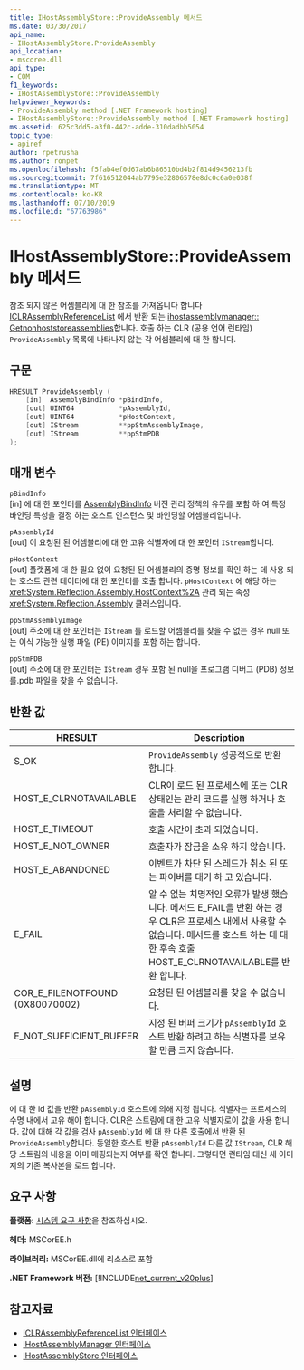 ```yaml
---
title: IHostAssemblyStore::ProvideAssembly 메서드
ms.date: 03/30/2017
api_name:
- IHostAssemblyStore.ProvideAssembly
api_location:
- mscoree.dll
api_type:
- COM
f1_keywords:
- IHostAssemblyStore::ProvideAssembly
helpviewer_keywords:
- ProvideAssembly method [.NET Framework hosting]
- IHostAssemblyStore::ProvideAssembly method [.NET Framework hosting]
ms.assetid: 625c3dd5-a3f0-442c-adde-310dadbb5054
topic_type:
- apiref
author: rpetrusha
ms.author: ronpet
ms.openlocfilehash: f5fab4ef0d67ab6b86510bd4b2f814d9456213fb
ms.sourcegitcommit: 7f616512044ab7795e32806578e8dc0c6a0e038f
ms.translationtype: MT
ms.contentlocale: ko-KR
ms.lasthandoff: 07/10/2019
ms.locfileid: "67763986"
---
```

# <a name="ihostassemblystoreprovideassembly-method"></a>IHostAssemblyStore::ProvideAssembly 메서드
참조 되지 않은 어셈블리에 대 한 참조를 가져옵니다 합니다 [ICLRAssemblyReferenceList](../../../../docs/framework/unmanaged-api/hosting/iclrassemblyreferencelist-interface.md) 에서 반환 되는 [ihostassemblymanager:: Getnonhoststoreassemblies](../../../../docs/framework/unmanaged-api/hosting/ihostassemblymanager-getnonhoststoreassemblies-method.md)합니다. 호출 하는 CLR (공용 언어 런타임) `ProvideAssembly` 목록에 나타나지 않는 각 어셈블리에 대 한 합니다.  
  
## <a name="syntax"></a>구문  
  
```cpp  
HRESULT ProvideAssembly (  
    [in]  AssemblyBindInfo *pBindInfo,  
    [out] UINT64           *pAssemblyId,  
    [out] UINT64           *pHostContext,  
    [out] IStream          **ppStmAssemblyImage,  
    [out] IStream          **ppStmPDB  
);  
```  
  
## <a name="parameters"></a>매개 변수  
 `pBindInfo`  
 [in] 에 대 한 포인터를 [AssemblyBindInfo](../../../../docs/framework/unmanaged-api/hosting/assemblybindinfo-structure.md) 버전 관리 정책의 유무를 포함 하 여 특정 바인딩 특성을 결정 하는 호스트 인스턴스 및 바인딩할 어셈블리입니다.  
  
 `pAssemblyId`  
 [out] 이 요청된 된 어셈블리에 대 한 고유 식별자에 대 한 포인터 `IStream`합니다.  
  
 `pHostContext`  
 [out] 플랫폼에 대 한 필요 없이 요청된 된 어셈블리의 증명 정보를 확인 하는 데 사용 되는 호스트 관련 데이터에 대 한 포인터를 호출 합니다. `pHostContext` 에 해당 하는 <xref:System.Reflection.Assembly.HostContext%2A> 관리 되는 속성 <xref:System.Reflection.Assembly> 클래스입니다.  
  
 `ppStmAssemblyImage`  
 [out] 주소에 대 한 포인터는 `IStream` 를 로드할 어셈블리를 찾을 수 없는 경우 null 또는 이식 가능한 실행 파일 (PE) 이미지를 포함 하는 합니다.  
  
 `ppStmPDB`  
 [out] 주소에 대 한 포인터는 `IStream` 경우 포함 된 null을 프로그램 디버그 (PDB) 정보를.pdb 파일을 찾을 수 없습니다.  
  
## <a name="return-value"></a>반환 값  
  
|HRESULT|Description|  
|-------------|-----------------|  
|S_OK|`ProvideAssembly` 성공적으로 반환 합니다.|  
|HOST_E_CLRNOTAVAILABLE|CLR이 로드 된 프로세스에 또는 CLR 상태인는 관리 코드를 실행 하거나 호출을 처리할 수 없습니다.|  
|HOST_E_TIMEOUT|호출 시간이 초과 되었습니다.|  
|HOST_E_NOT_OWNER|호출자가 잠금을 소유 하지 않습니다.|  
|HOST_E_ABANDONED|이벤트가 차단 된 스레드가 취소 된 또는 파이버를 대기 하 고 있습니다.|  
|E_FAIL|알 수 없는 치명적인 오류가 발생 했습니다. 메서드 E_FAIL을 반환 하는 경우 CLR은 프로세스 내에서 사용할 수 없습니다. 메서드를 호스트 하는 데 대 한 후속 호출 HOST_E_CLRNOTAVAILABLE를 반환 합니다.|  
|COR_E_FILENOTFOUND (0X80070002)|요청된 된 어셈블리를 찾을 수 없습니다.|  
|E_NOT_SUFFICIENT_BUFFER|지정 된 버퍼 크기가 `pAssemblyId` 호스트 반환 하려고 하는 식별자를 보유할 만큼 크지 않습니다.|  
  
## <a name="remarks"></a>설명  
 에 대 한 id 값을 반환 `pAssemblyId` 호스트에 의해 지정 됩니다. 식별자는 프로세스의 수명 내에서 고유 해야 합니다. CLR은 스트림에 대 한 고유 식별자로이 값을 사용 합니다. 값에 대해 각 값을 검사 `pAssemblyId` 에 대 한 다른 호출에서 반환 된 `ProvideAssembly`합니다. 동일한 호스트 반환 `pAssemblyId` 다른 값 `IStream`, CLR 해당 스트림의 내용을 이미 매핑되는지 여부를 확인 합니다. 그렇다면 런타임 대신 새 이미지의 기존 복사본을 로드 합니다.  
  
## <a name="requirements"></a>요구 사항  
 **플랫폼:** [시스템 요구 사항](../../../../docs/framework/get-started/system-requirements.md)을 참조하십시오.  
  
 **헤더:** MSCorEE.h  
  
 **라이브러리:** MSCorEE.dll에 리소스로 포함  
  
 **.NET Framework 버전:** [!INCLUDE[net_current_v20plus](../../../../includes/net-current-v20plus-md.md)]  
  
## <a name="see-also"></a>참고자료

- [ICLRAssemblyReferenceList 인터페이스](../../../../docs/framework/unmanaged-api/hosting/iclrassemblyreferencelist-interface.md)
- [IHostAssemblyManager 인터페이스](../../../../docs/framework/unmanaged-api/hosting/ihostassemblymanager-interface.md)
- [IHostAssemblyStore 인터페이스](../../../../docs/framework/unmanaged-api/hosting/ihostassemblystore-interface.md)
